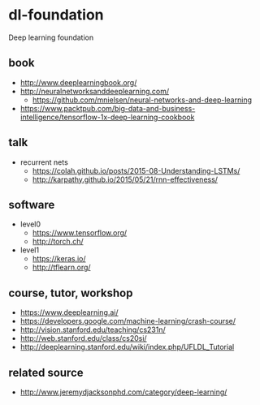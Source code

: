 # dl-foundation
Deep learning foundation

## book
* http://www.deeplearningbook.org/
* http://neuralnetworksanddeeplearning.com/
  * https://github.com/mnielsen/neural-networks-and-deep-learning
* https://www.packtpub.com/big-data-and-business-intelligence/tensorflow-1x-deep-learning-cookbook

## talk
* recurrent nets
  * https://colah.github.io/posts/2015-08-Understanding-LSTMs/
  * http://karpathy.github.io/2015/05/21/rnn-effectiveness/

## software
* level0
  * https://www.tensorflow.org/
  * http://torch.ch/
* level1
  * https://keras.io/
  * http://tflearn.org/

## course, tutor, workshop
* https://www.deeplearning.ai/
* https://developers.google.com/machine-learning/crash-course/
* http://vision.stanford.edu/teaching/cs231n/
* http://web.stanford.edu/class/cs20si/
* http://deeplearning.stanford.edu/wiki/index.php/UFLDL_Tutorial

## related source
* http://www.jeremydjacksonphd.com/category/deep-learning/
